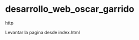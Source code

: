 # desarrollo_web_oscar_garrido
[http](https://github.com/OwOscarito/desarrollo_web_oscar_garrido)

Levantar la pagina desde index.html